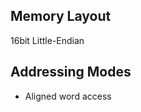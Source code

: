 Memory Layout
----------
16bit Little-Endian

Addressing Modes
----------------
* Aligned word access
